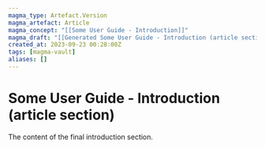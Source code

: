 ```yaml
---
magma_type: Artefact.Version
magma_artefact: Article
magma_concept: "[[Some User Guide - Introduction]]"
magma_draft: "[[Generated Some User Guide - Introduction (article section) (2023-09-23T00:08:00)]]"
created_at: 2023-09-23 00:28:00Z
tags: [magma-vault]
aliases: []
---
```

# Some User Guide - Introduction (article section)

The content of the final introduction section.